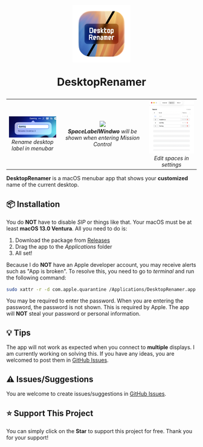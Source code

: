 <h1 align="center">
  <img src="/DesktopRenamer/Assets.xcassets/AppIcon.appiconset/DesktopRenamer-macOS-Default-512x512@1x.png" width="30%" alt=""/>  
  <p align="center">DesktopRenamer</p>
</h1>

<table align="center" border="0" cellpadding="0" cellspacing="0">
  <tr>
    <td align="center">
      <img src="/DesktopRenamer/Resources/Demo/DesktopRenamer_v1-4-0_Rename.png" width="300"/><br>
      <i>Rename desktop label in menubar</i>
    </td>
    <td align="center">
      <img src="/DesktopRenamer/Resources/Demo/DesktopRenamer_v1-4-0_Settings_Shortcuts.png" width="300"/><br>
      <i><b>SpaceLabelWindwo</b> will be shown when entering Mission Control</i>
    </td>
    <td align="center">
      <img src="/DesktopRenamer/Resources/Demo/DesktopRenamer_v1-4-0_SpaceEdit.png" width="300"/><br>
      <i>Edit spaces in settings</i>
    </td>
  </tr>
</table>

**DesktopRenamer** is a macOS menubar app that shows your **customized** name of the current desktop.

## 📦 Installation

You do **NOT** have to disable *SIP* or things like that. Your macOS must be at least **macOS 13.0 Ventura**. All you need to do is:

1. Download the package from [Releases](https://github.com/gitmichaelqiu/DesktopRenamer/releases/)
2. Drag the app to the *Applications* folder
3. All set!

Because I do **NOT** have an Apple developer account, you may receive alerts such as "App is broken". To resolve this, you need to go to *terminal* and run the following command:

```bash
sudo xattr -r -d com.apple.quarantine /Applications/DesktopRenamer.app
```

You may be required to enter the password. When you are entering the password, the password is not shown. This is required by Apple. The app will **NOT** steal your password or personal information.

## 💡 Tips

The app will not work as expected when you connect to **multiple** displays. I am currently working on solving this. If you have any ideas, you are welcomed to post them in [GitHub Issues](https://github.com/gitmichaelqiu/DesktopRenamer/issues).

## ⚠️ Issues/Suggestions

You are welcome to create issues/suggestions in [GitHub Issues](https://github.com/gitmichaelqiu/DesktopRenamer/issues).

## ⭐ Support This Project

You can simply click on the **Star** to support this project for free. Thank you for your support!

